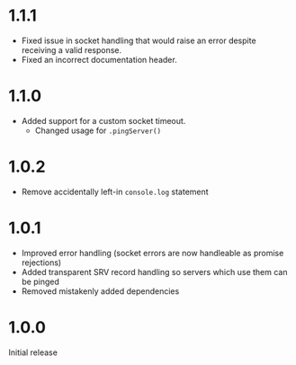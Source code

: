 # 1.1.1

* Fixed issue in socket handling that would raise an error despite receiving a valid response.
* Fixed an incorrect documentation header.

# 1.1.0

* Added support for a custom socket timeout.
    * Changed usage for `.pingServer()`

# 1.0.2

* Remove accidentally left-in `console.log` statement

# 1.0.1

* Improved error handling (socket errors are now handleable as promise rejections)
* Added transparent SRV record handling so servers which use them can be pinged
* Removed mistakenly added dependencies

# 1.0.0

Initial release